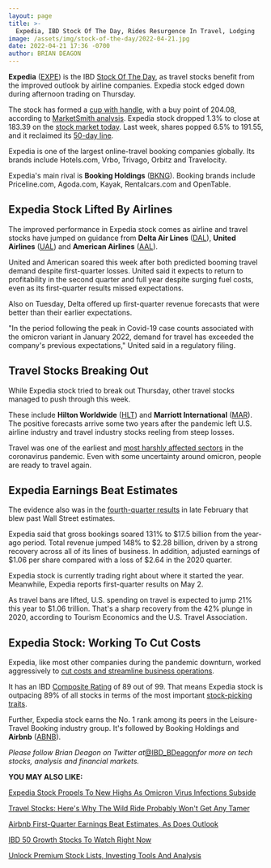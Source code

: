 ```yaml
---
layout: page
title: >-
  Expedia, IBD Stock Of The Day, Rides Resurgence In Travel, Lodging
image: /assets/img/stock-of-the-day/2022-04-21.jpg
date: 2022-04-21 17:36 -0700
author: BRIAN DEAGON
---
```







**Expedia** ([EXPE](https://research.investors.com/quote.aspx?symbol=EXPE)) is the IBD [Stock Of The Day](https://www.investors.com/research/ibd-stock-of-the-day/), as travel stocks benefit from the improved outlook by airline companies. Expedia stock edged down during afternoon trading on Thursday.




The stock has formed a [cup with handle,](https://www.investors.com/ibd-university/how-to-buy/common-patterns-1/) with a buy point of 204.08, according to [MarketSmith analysis](https://www.investors.com/market-trend/stock-market-today/stock-market-today-market-trends-best-stocks-buy-watch/). Expedia stock dropped 1.3% to close at 183.39 on the [stock market today](https://www.investors.com/market-trend/stock-market-today/stock-market-today-market-trends-best-stocks-buy-watch/). Last week, shares popped 6.5% to 191.55, and it reclaimed its [50-day line](https://www.investors.com/how-to-invest/investors-corner/when-to-sell-stocks-big-break-below-50-day-line-can-mark-end-of-a-huge-run/).


Expedia is one of the largest online-travel booking companies globally. Its brands include Hotels.com, Vrbo, Trivago, Orbitz and Travelocity.


Expedia's main rival is **Booking Holdings** ([BKNG](https://research.investors.com/quote.aspx?symbol=BKNG)). Booking brands include Priceline.com, Agoda.com, Kayak, Rentalcars.com and OpenTable.


Expedia Stock Lifted By Airlines
--------------------------------


The improved performance in Expedia stock comes as airline and travel stocks have jumped on guidance from **Delta Air Lines** ([DAL](https://research.investors.com/quote.aspx?symbol=DAL)), **United Airlines** ([UAL](https://research.investors.com/quote.aspx?symbol=UAL)) and **American Airlines** ([AAL](https://research.investors.com/quote.aspx?symbol=AAL)).


United and American soared this week after both predicted booming travel demand despite first-quarter losses. United said it expects to return to profitability in the second quarter and full year despite surging fuel costs, even as its first-quarter results missed expectations.


Also on Tuesday, Delta offered up first-quarter revenue forecasts that were better than their earlier expectations.


"In the period following the peak in Covid-19 case counts associated with the omicron variant in January 2022, demand for travel has exceeded the company's previous expectations," United said in a regulatory filing.


Travel Stocks Breaking Out
--------------------------


While Expedia stock tried to break out Thursday, other travel stocks managed to push through this week.


These include **Hilton Worldwide** ([HLT](https://research.investors.com/quote.aspx?symbol=HLT)) and **Marriott International** ([MAR](https://research.investors.com/quote.aspx?symbol=MAR)). The positive forecasts arrive some two years after the pandemic left U.S. airline industry and travel industry stocks reeling from steep losses.


Travel was one of the earliest and [most harshly affected sectors](https://www.investors.com/news/travel-stocks-airlines-cruises-hotels-omicron-labor-shortages/) in the coronavirus pandemic. Even with some uncertainty around omicron, people are ready to travel again.


Expedia Earnings Beat Estimates
-------------------------------


The evidence also was in the [fourth-quarter results](https://www.investors.com/news/technology/airbnb-stock-jumps-ahead-of-fourth-quarter-earnings/) in late February that blew past Wall Street estimates.


Expedia said that gross bookings soared 131% to $17.5 billion from the year-ago period. Total revenue jumped 148% to $2.28 billion, driven by a strong recovery across all of its lines of business. In addition, adjusted earnings of $1.06 per share compared with a loss of $2.64 in the 2020 quarter.


Expedia stock is currently trading right about where it started the year. Meanwhile, Expedia reports first-quarter results on May 2.


As travel bans are lifted, U.S. spending on travel is expected to jump 21% this year to $1.06 trillion. That's a sharp recovery from the 42% plunge in 2020, according to Tourism Economics and the U.S. Travel Association.


Expedia Stock: Working To Cut Costs
-----------------------------------


Expedia, like most other companies during the pandemic downturn, worked aggressively to [cut costs and streamline business operations](https://www.investors.com/news/technology/tech-stocks-hit-it-big-as-covid-sparked-digital-shift-continues-with-no-end-in-sight/).


It has an IBD [Composite Rating](https://www.investors.com/ibd-university/find-evaluate-stocks/exclusive-ratings/) of 89 out of 99. That means Expedia stock is outpacing 89% of all stocks in terms of the most important [stock-picking traits](https://www.investors.com/research/stock-picks-best-stocks-to-buy-and-watch/).


Further, Expedia stock earns the No. 1 rank among its peers in the Leisure-Travel Booking industry group. It's followed by Booking Holdings and **Airbnb** ([ABNB](https://research.investors.com/quote.aspx?symbol=ABNB)).


*Please follow Brian Deagon on Twitter at*[@IBD\_BDeagon](https://twitter.com/IBD_BDeagon)*for more on tech stocks, analysis and financial markets.*


**YOU MAY ALSO LIKE:**


[Expedia Stock Propels To New Highs As Omicron Virus Infections Subside](https://www.investors.com/research/the-new-america/expedia-stock-propels-to-new-highs-as-omicron-virus-infections-subside/)


[Travel Stocks: Here's Why The Wild Ride Probably Won't Get Any Tamer](https://www.investors.com/news/travel-stocks-rally-russia-ukraine-china-lockdowns/)


[Airbnb First-Quarter Earnings Beat Estimates, As Does Outlook](https://www.investors.com/news/technology/airbnb-stock-jumps-ahead-of-fourth-quarter-earnings/)


[IBD 50 Growth Stocks To Watch Right Now](https://www.investors.com/research/ibd-50-growth-stocks-to-watch/)


[Unlock Premium Stock Lists, Investing Tools And Analysis](https://www.investors.com/product/ibd-digital/?artProdLink=IBD_Digital)




